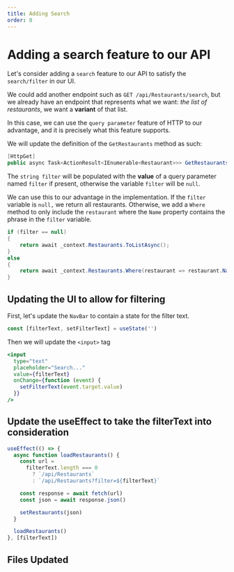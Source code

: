```yaml
---
title: Adding Search
order: 8
---
```


# Adding a search feature to our API

Let's consider adding a `search` feature to our API to satisfy the
`search/filter` in our UI.

We could add another endpoint such as `GET /api/Restaurants/search`, but we
already have an endpoint that represents what we want: _the list of
restaurants_, we want a **variant** of that list.

In this case, we can use the `query parameter` feature of HTTP to our advantage,
and it is precisely what this feature supports.

We will update the definition of the `GetRestaurants` method as such:

```csharp
[HttpGet]
public async Task<ActionResult<IEnumerable<Restaurant>>> GetRestaurants(string filter)
```

The `string filter` will be populated with the **value** of a query parameter
named `filter` if present, otherwise the variable `filter` will be `null`.

We can use this to our advantage in the implementation. If the `filter` variable
is `null,` we return all restaurants. Otherwise, we add a `Where` method to only
include the `restaurant` where the `Name` property contains the phrase in the
`filter` variable.

```csharp
if (filter == null)
{
    return await _context.Restaurants.ToListAsync();
}
else
{
    return await _context.Restaurants.Where(restaurant => restaurant.Name.ToLower().Contains(filter.ToLower())).ToListAsync();
}
```

## Updating the UI to allow for filtering

First, let's update the `NavBar` to contain a state for the filter text.

```javascript
const [filterText, setFilterText] = useState('')
```

Then we will update the `<input>` tag

```jsx
<input
  type="text"
  placeholder="Search..."
  value={filterText}
  onChange={function (event) {
    setFilterText(event.target.value)
  }}
/>
```

## Update the useEffect to take the filterText into consideration

```javascript
useEffect(() => {
  async function loadRestaurants() {
    const url =
      filterText.length === 0
        ? `/api/Restaurants`
        : `/api/Restaurants?filter=${filterText}`

    const response = await fetch(url)
    const json = await response.json()

    setRestaurants(json)
  }

  loadRestaurants()
}, [filterText])
```

## Files Updated

<GithubCommitViewer repo="suncoast-devs/TacoTuesday" commit="262ebfe319472f288b4bfc7ecc416de896fc962e"/>
